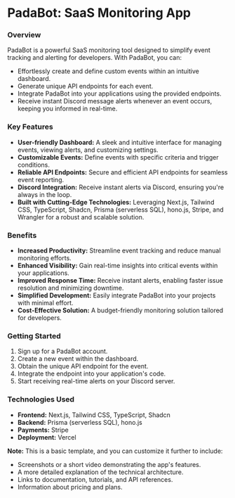 # PadaBot: SaaS Monitoring App

### Overview

PadaBot is a powerful SaaS monitoring tool designed to simplify event tracking and alerting for developers. With PadaBot, you can:

- Effortlessly create and define custom events within an intuitive dashboard.
- Generate unique API endpoints for each event.
- Integrate PadaBot into your applications using the provided endpoints.
- Receive instant Discord message alerts whenever an event occurs, keeping you informed in real-time.

### Key Features

- **User-friendly Dashboard:** A sleek and intuitive interface for managing events, viewing alerts, and customizing settings.
- **Customizable Events:** Define events with specific criteria and trigger conditions.
- **Reliable API Endpoints:** Secure and efficient API endpoints for seamless event reporting.
- **Discord Integration:** Receive instant alerts via Discord, ensuring you're always in the loop.
- **Built with Cutting-Edge Technologies:** Leveraging Next.js, Tailwind CSS, TypeScript, Shadcn, Prisma (serverless SQL), hono.js, Stripe, and Wrangler for a robust and scalable solution.

### Benefits

- **Increased Productivity:** Streamline event tracking and reduce manual monitoring efforts.
- **Enhanced Visibility:** Gain real-time insights into critical events within your applications.
- **Improved Response Time:** Receive instant alerts, enabling faster issue resolution and minimizing downtime.
- **Simplified Development:** Easily integrate PadaBot into your projects with minimal effort.
- **Cost-Effective Solution:** A budget-friendly monitoring solution tailored for developers.

### Getting Started

1. Sign up for a PadaBot account.
2. Create a new event within the dashboard.
3. Obtain the unique API endpoint for the event.
4. Integrate the endpoint into your application's code.
5. Start receiving real-time alerts on your Discord server.

### Technologies Used

- **Frontend:** Next.js, Tailwind CSS, TypeScript, Shadcn
- **Backend:** Prisma (serverless SQL), hono.js
- **Payments:** Stripe
- **Deployment:** Vercel


**Note:** This is a basic template, and you can customize it further to include:

- Screenshots or a short video demonstrating the app's features.
- A more detailed explanation of the technical architecture.
- Links to documentation, tutorials, and API references.
- Information about pricing and plans.